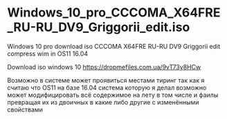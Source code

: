 # Windows_10_pro_CCCOMA_X64FRE_RU-RU_DV9_Griggorii_edit.iso
Windows 10 pro download iso CCCOMA X64FRE RU-RU DV9 Griggorii edit compress wim in OS11 16.04


Download iso windows 10 https://dropmefiles.com.ua/9vT73y8HCw

Возможно в системе может проявиться местами тиринг так как я считаю что OS11 на базе 16.04 система которую я делал возможно может модифицировать всё содержимое на лету в том числе и фаилы превращая их из двоичных в какие либо другие с изменёнными свойствами 
